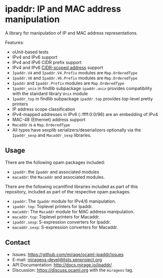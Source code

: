 # ipaddr: IP and MAC address manipulation

A library for manipulation of IP and MAC address representations.

Features:

 * oUnit-based tests
 * IPv4 and IPv6 support
 * IPv4 and IPv6 CIDR prefix support
 * IPv4 and IPv6 [CIDR-scoped address](http://tools.ietf.org/html/rfc4291#section-2.3) support
 * `Ipaddr.V4` and `Ipaddr.V4.Prefix` modules are `Map.OrderedType`
 * `Ipaddr.V6` and `Ipaddr.V6.Prefix` modules are `Map.OrderedType`
 * `Ipaddr` and `Ipaddr.Prefix` modules are `Map.OrderedType`
 * `Ipaddr_unix` in findlib subpackage `ipaddr.unix` provides compatibility with the standard library `Unix` module
 * `Ipaddr_top` in findlib subpackage `ipaddr.top` provides top-level pretty printers
 * IP address scope classification
 * IPv4-mapped addresses in IPv6 (::ffff:0:0/96) are an embedding of IPv4
 * MAC-48 (Ethernet) address support
 * `Macaddr` is a `Map.OrderedType`
 * All types have sexplib serializers/deserializers optionally via the `Ipaddr_sexp` and `Macaddr_sexp` libraries.

## Usage

There are the following opam packages included:

- `ipaddr`: the `Ipaddr` and associated modules
- `macaddr`: the `Macaddr` and associated modules.

There are the following ocamlfind libraries included as part of this
repository, included as part of the respective opam packages.

- `ipaddr`: The `Ipaddr` module for IPv4/6 manipulation.
- `ipaddr.top`: Toplevel printers for Ipaddr.
- `macaddr`: The `Macaddr` module for MAC address manipulation.
- `macaddr.top`: Toplevel printers for Macaddr.
- `ipaddr.sexp`: S-expression converters for Ipaddr.
- `macaddr.sexp`: S-expression converters for Macaddr.

## Contact

- Issues: <https://github.com/mirage/ocaml-ipaddr/issues>
- E-mail: <mirageos-devel@lists.xenproject.org>
- API Documentation: <http://docs.mirage.io/ipaddr/>
- Discussion: <https://discuss.ocaml.org> with the `mirageos` tag.
